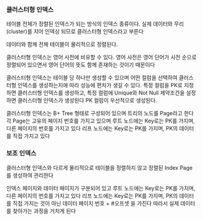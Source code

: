 ### 클러스터형 인덱스
테이블 전체가 정렬된 인덱스가 되는 방식의 인덱스 종류이다.
실제 데이터와 무리(cluster)를 지어 인덱싱 되므로 클러스터형 인덱스라고 부른다

데이터와 함께 전체 테이블이 물리적으로 정렬된다. 

클러스터형 인덱스는 영어 사전에 비유할 수 있다.
영어 사전은 영어 단어가 사전 순으로 정렬되어 있으면서 영어 단어의 뜻도 함께 존재하는 것이기 때문이다

클러스터형 인덱스는 테이블 당 하나만 생성할 수 있으며 어떤 컬럼을 선택하여 클러스터형 인덱스를 생성하는지에 따라 성능에 편차가 생길 수 있다. 특정 컬럼을 PK로 지정하면 클러스터형 인덱스를 생성하고, 특정 컬럼에 Unique와 Not Null 제약조건을 설정하면 클러스터형 인덱스가 생성된다 PK 컬럼이 우선적으로 생성된다.

클러스터형 인덱스는 B+ Tree 형태로 구성되어 있으며 트리의 노드를 Page라고 한다 각 Page는 고유의 페이지 번호를 가지고 있으며
루트 노드에는 Key로는 PK를 가지며, 다른 페이지의 번호를 가지고 있다
리프 노드에는 Key로는 PK를 가지며, PK의 데이터를 직접 가지고 있다

### 보조 인덱스

클러스터형 인덱스와 다르게 물리적으로 테이블을 정렬하지 않고 정렬된 Index Page를 생성하여 관리한다

인덱스 페이지와 데이터 페이지가 구분되어 있고
루트 노드에는 Key로는 PK를 가지며, 다른 페이지의 번호를 가지고 있다
리프 노드에는 Key로는 PK를 가지며, PK의 데이터를 직접 가지는 것이 아닌 데이터 페이지 번호 + #오프셋 을 가진다
따라서 실제 데이터를 찾아가는 과정을 거치게 된다